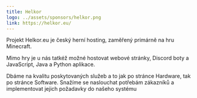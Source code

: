 ```yaml
---
title: Helkor
logo: ../assets/sponsors/helkor.png
link: https://helkor.eu/
---
```

Projekt Helkor.eu je český herní hosting, zaměřený primárně na hru Minecraft.

Mimo hry je u nás tatkéž možné hostovat webové stránky, Discord boty a JavaScript, Java a Python aplikace.

Dbáme na kvalitu poskytovaných služeb a to jak po stránce Hardware, tak po stránce Software. Snažíme se naslouchat potřebám zákazníků a implementovat jejich požadavky do našeho systému